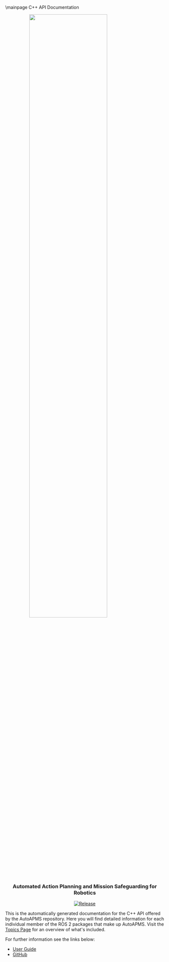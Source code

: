\mainpage C++ API Documentation

<img src="https://robin-mueller.github.io/auto-apms-guide/logo/logo.png" style="display:block;float:none;margin-left:auto;margin-right:auto;width:70%">

<div align="center">

<h3>Automated Action Planning and Mission Safeguarding for Robotics</h3>

<a href="https://github.com/robin-mueller/auto-apms/releases">![Release](https://img.shields.io/github/v/release/robin-mueller/auto-apms?label=Release)</a>

</div>

This is the automatically generated documentation for the C++ API offered by the AutoAPMS repository. Here you will find detailed information for each individual member of the ROS 2 packages that make up AutoAPMS. Visit the [Topics Page](./topics.html) for an overview of what's included.

For further information see the links below:

- [User Guide](https://robin-mueller.github.io/auto-apms-guide/introduction/about)
- [GitHub](https://github.com/robin-mueller/auto-apms)
